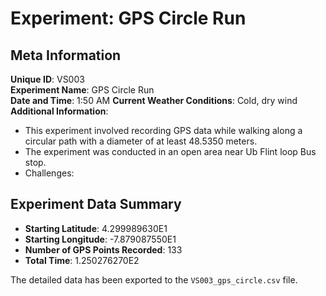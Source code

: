 # Experiment: GPS Circle Run

## Meta Information

**Unique ID**: VS003  
**Experiment Name**: GPS Circle Run  
**Date and Time**: 1:50 AM
**Current Weather Conditions**: Cold, dry wind
**Additional Information**:  
- This experiment involved recording GPS data while walking along a circular path with a diameter of at least 48.5350 meters.
- The experiment was conducted in an open area near Ub Flint loop Bus stop.
- Challenges: 

## Experiment Data Summary

- **Starting Latitude**: 4.299989630E1	
- **Starting Longitude**: -7.879087550E1
- **Number of GPS Points Recorded**: 133
- **Total Time**: 1.250276270E2 

The detailed data has been exported to the `VS003_gps_circle.csv` file.
